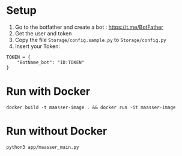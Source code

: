 # Setup
1. Go to the botfather and create a bot : https://t.me/BotFather
2. Get the user and token
3. Copy the file `Storage/config.sample.py` to `Storage/config.py`
4. Insert your Token:

```
TOKEN = {
    "BotName_bot": "ID:TOKEN"
} 
```

# Run with Docker
`docker build -t maasser-image . && docker run -it maasser-image`

# Run without Docker
`python3 app/maasser_main.py`